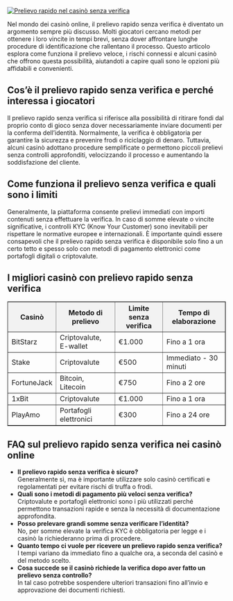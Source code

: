 [![Prelievo rapido nel casinò senza verifica](https://123-caf.pages.dev/gitsignup.png)](https://vrmoo.ru/Bt82HjjY)

<div>     <p>Nel mondo dei casinò online, il prelievo rapido senza verifica è diventato un argomento sempre più discusso. Molti giocatori cercano metodi per ottenere i loro vincite in tempi brevi, senza dover affrontare lunghe procedure di identificazione che rallentano il processo. Questo articolo esplora come funziona il prelievo veloce, i rischi connessi e alcuni casinò che offrono questa possibilità, aiutandoti a capire quali sono le opzioni più affidabili e convenienti.</p>        <h2>Cos’è il prelievo rapido senza verifica e perché interessa i giocatori</h2>     <p>Il prelievo rapido senza verifica si riferisce alla possibilità di ritirare fondi dal proprio conto di gioco senza dover necessariamente inviare documenti per la conferma dell’identità. Normalmente, la verifica è obbligatoria per garantire la sicurezza e prevenire frodi o riciclaggio di denaro. Tuttavia, alcuni casinò adottano procedure semplificate o permettono piccoli prelievi senza controlli approfonditi, velocizzando il processo e aumentando la soddisfazione del cliente.</p>        <h2>Come funziona il prelievo senza verifica e quali sono i limiti</h2>     <p>Generalmente, la piattaforma consente prelievi immediati con importi contenuti senza effettuare la verifica. In caso di somme elevate o vincite significative, i controlli KYC (Know Your Customer) sono inevitabili per rispettare le normative europee e internazionali. È importante quindi essere consapevoli che il prelievo rapido senza verifica è disponibile solo fino a un certo tetto e spesso solo con metodi di pagamento elettronici come portafogli digitali o criptovalute.</p>        <h2>I migliori casinò con prelievo rapido senza verifica</h2>     <table border="1" cellpadding="6" cellspacing="0" style="border-collapse: collapse; width: 100%;">       <thead>         <tr style="background-color: #f2f2f2;">           <th>Casinò</th>           <th>Metodo di prelievo</th>           <th>Limite senza verifica</th>           <th>Tempo di elaborazione</th>         </tr>       </thead>       <tbody>         <tr>           <td>BitStarz</td>           <td>Criptovalute, E-wallet</td>           <td>€1.000</td>           <td>Fino a 1 ora</td>         </tr>         <tr>           <td>Stake</td>           <td>Criptovalute</td>           <td>€500</td>           <td>Immediato - 30 minuti</td>         </tr>         <tr>           <td>FortuneJack</td>           <td>Bitcoin, Litecoin</td>           <td>€750</td>           <td>Fino a 2 ore</td>         </tr>         <tr>           <td>1xBit</td>           <td>Criptovalute</td>           <td>€1.000</td>           <td>Fino a 1 ora</td>         </tr>         <tr>           <td>PlayAmo</td>           <td>Portafogli elettronici</td>           <td>€300</td>           <td>Fino a 24 ore</td>         </tr>       </tbody>     </table>        <h2>FAQ sul prelievo rapido senza verifica nei casinò online</h2>     <ul>       <li><strong>Il prelievo rapido senza verifica è sicuro?</strong><br>Generalmente sì, ma è importante utilizzare solo casinò certificati e regolamentati per evitare rischi di truffa o frodi.</li>       <li><strong>Quali sono i metodi di pagamento più veloci senza verifica?</strong><br>Criptovalute e portafogli elettronici sono i più utilizzati perché permettono transazioni rapide e senza la necessità di documentazione approfondita.</li>       <li><strong>Posso prelevare grandi somme senza verificare l’identità?</strong><br>No, per somme elevate la verifica KYC è obbligatoria per legge e i casinò la richiederanno prima di procedere.</li>       <li><strong>Quanto tempo ci vuole per ricevere un prelievo rapido senza verifica?</strong><br>I tempi variano da immediato fino a qualche ora, a seconda del casinò e del metodo scelto.</li>       <li><strong>Cosa succede se il casinò richiede la verifica dopo aver fatto un prelievo senza controllo?</strong><br>In tal caso potrebbe sospendere ulteriori transazioni fino all’invio e approvazione dei documenti richiesti.</li>     </ul>   </div>